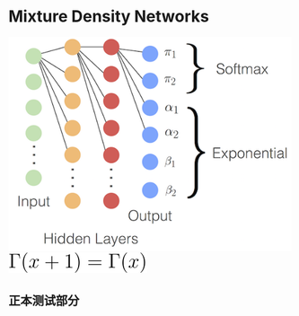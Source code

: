 # Mixture Density Networks

![avatar](./figures/MDN_drawing_small.png)
![avatar](./figures/CodeCogsEqn.svg)



## 正本测试部分

